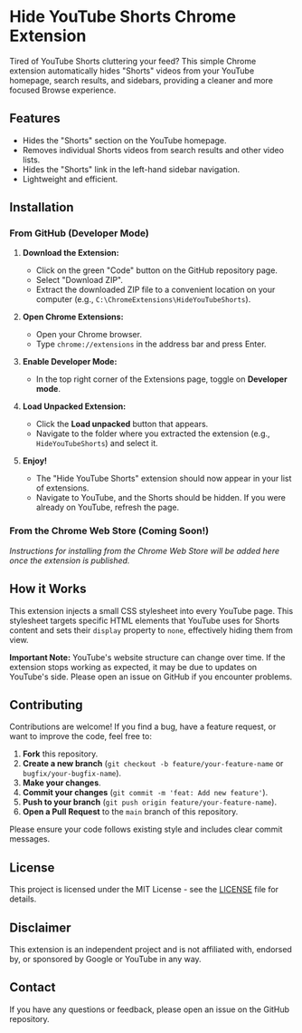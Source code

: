 # Hide YouTube Shorts Chrome Extension

Tired of YouTube Shorts cluttering your feed? This simple Chrome extension automatically hides "Shorts" videos from your YouTube homepage, search results, and sidebars, providing a cleaner and more focused Browse experience.

## Features

* Hides the "Shorts" section on the YouTube homepage.
* Removes individual Shorts videos from search results and other video lists.
* Hides the "Shorts" link in the left-hand sidebar navigation.
* Lightweight and efficient.

## Installation

### From GitHub (Developer Mode)

1.  **Download the Extension:**
    * Click on the green "Code" button on the GitHub repository page.
    * Select "Download ZIP".
    * Extract the downloaded ZIP file to a convenient location on your computer (e.g., `C:\ChromeExtensions\HideYouTubeShorts`).

2.  **Open Chrome Extensions:**
    * Open your Chrome browser.
    * Type `chrome://extensions` in the address bar and press Enter.

3.  **Enable Developer Mode:**
    * In the top right corner of the Extensions page, toggle on **Developer mode**.

4.  **Load Unpacked Extension:**
    * Click the **Load unpacked** button that appears.
    * Navigate to the folder where you extracted the extension (e.g., `HideYouTubeShorts`) and select it.

5.  **Enjoy!**
    * The "Hide YouTube Shorts" extension should now appear in your list of extensions.
    * Navigate to YouTube, and the Shorts should be hidden. If you were already on YouTube, refresh the page.

### From the Chrome Web Store (Coming Soon!)

*Instructions for installing from the Chrome Web Store will be added here once the extension is published.*

## How it Works

This extension injects a small CSS stylesheet into every YouTube page. This stylesheet targets specific HTML elements that YouTube uses for Shorts content and sets their `display` property to `none`, effectively hiding them from view.

**Important Note:** YouTube's website structure can change over time. If the extension stops working as expected, it may be due to updates on YouTube's side. Please open an issue on GitHub if you encounter problems.

## Contributing

Contributions are welcome! If you find a bug, have a feature request, or want to improve the code, feel free to:

1.  **Fork** this repository.
2.  **Create a new branch** (`git checkout -b feature/your-feature-name` or `bugfix/your-bugfix-name`).
3.  **Make your changes**.
4.  **Commit your changes** (`git commit -m 'feat: Add new feature'`).
5.  **Push to your branch** (`git push origin feature/your-feature-name`).
6.  **Open a Pull Request** to the `main` branch of this repository.

Please ensure your code follows existing style and includes clear commit messages.

## License

This project is licensed under the MIT License - see the [LICENSE](LICENSE) file for details.

## Disclaimer

This extension is an independent project and is not affiliated with, endorsed by, or sponsored by Google or YouTube in any way.

## Contact

If you have any questions or feedback, please open an issue on the GitHub repository.
